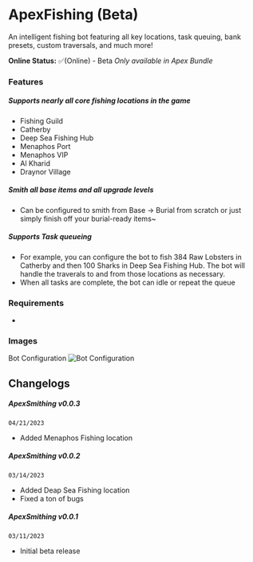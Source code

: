 # ApexFishing (Beta)
An intelligent fishing bot featuring all key locations, task queuing, bank presets, custom traversals, and much more!

**Online Status:**
✅(Online) - Beta
*Only available in Apex Bundle*

### Features
##### Supports nearly all core fishing locations in the game
- Fishing Guild
- Catherby
- Deep Sea Fishing Hub
- Menaphos Port
- Menaphos VIP
- Al Kharid
- Draynor Village
##### Smith all base items and all upgrade levels
- Can be configured to smith from Base -> Burial from scratch or just simply finish off your burial-ready items~
##### Supports Task queueing
- For example, you can configure the bot to fish 384 Raw Lobsters in Catherby and then 100 Sharks in Deep Sea Fishing Hub. The bot will handle the traverals to and from those locations as necessary. 
- When all tasks are complete, the bot can idle or repeat the queue

### Requirements
- 

### Images
Bot Configuration
![Bot Configuration](https://iili.io/bY9JwX.png)

## Changelogs
##### ApexSmithing v0.0.3
`04/21/2023`
- Added Menaphos Fishing location

##### ApexSmithing v0.0.2
`03/14/2023`
- Added Deap Sea Fishing location
- Fixed a ton of bugs

##### ApexSmithing v0.0.1
`03/11/2023`
- Initial beta release